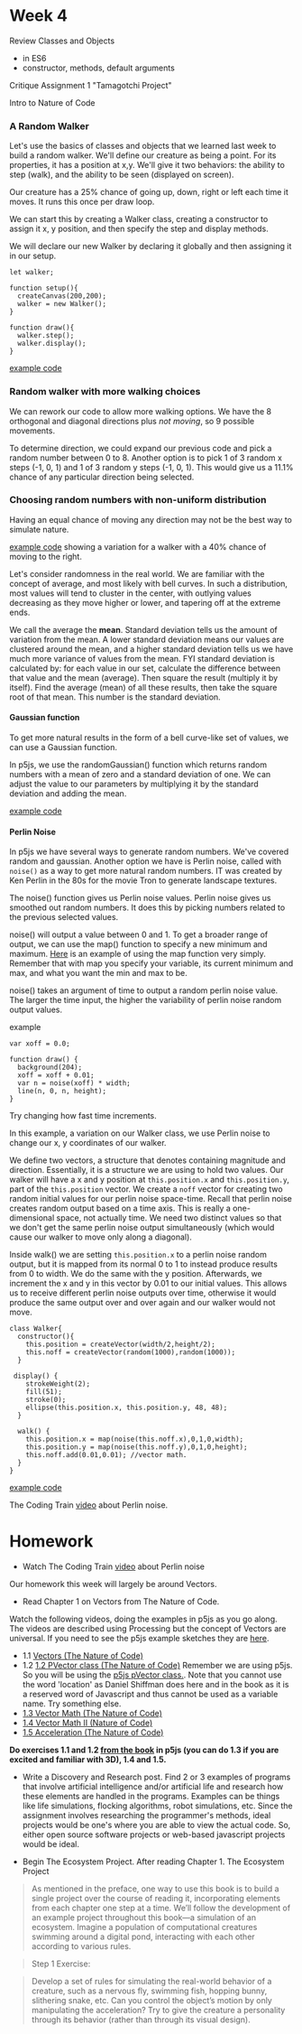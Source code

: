 # Week 4

Review Classes and Objects
* in ES6
* constructor, methods, default arguments

Critique Assignment 1 "Tamagotchi Project"

Intro to Nature of Code


### A Random Walker

Let's use the basics of classes and objects that we learned last week to build a random walker. We'll define our creature as being a point. For its properties, it has a position at x,y. We'll give it two behaviors: the ability to step (walk), and the ability to be seen (displayed on screen).

Our creature has a 25% chance of going up, down, right or left each time it moves. It runs this once per draw loop.

We can start this by creating a Walker class, creating a constructor to assign it x, y position, and then specify the step and display methods.

We will declare our new Walker by declaring it globally and then assigning it in our setup.

```
let walker;

function setup(){
  createCanvas(200,200);
  walker = new Walker();
}

function draw(){
  walker.step();
  walker.display();
}  
```

[example code](https://editor.p5js.org/2sman/sketches/Hy7QlnCOm)

### Random walker with more walking choices

We can rework our code to allow more walking options. We have the 8 orthogonal and diagonal directions plus *not moving*, so 9 possible movements.

To determine direction, we could expand our previous code and pick a random number between 0 to 8. Another option is to pick 1 of 3 random x steps (-1, 0, 1) and 1 of 3 random y steps (-1, 0, 1). This would give us a 11.1% chance of any particular direction being selected.

### Choosing random numbers with non-uniform distribution

Having an equal chance of moving any direction may not be the best way to simulate nature.

[example code](https://editor.p5js.org/2sman/sketches/SkTQVn0u7) showing a variation for a walker with a 40% chance of moving to the right.

Let's consider randomness in the real world. We are familiar with the concept of average, and most likely with bell curves. In such a distribution, most values will tend to cluster in the center, with outlying values decreasing as they move higher or lower, and tapering off at the extreme ends.

We call the average the **mean**. Standard deviation tells us the amount of variation from the mean. A lower standard deviation means our values are clustered around the mean, and a higher standard deviation tells us we have much more variance of values from the mean. FYI standard deviation is calculated by: for each value in our set, calculate the difference between that value and the mean (average). Then square the result (multiply it by itself). Find the average (mean) of all these results, then take the square root of that mean. This number is the standard deviation.

#### Gaussian function

To get more natural results in the form of a bell curve-like set of values, we can use a Gaussian function.

In p5js, we use the randomGaussian() function which returns random numbers with a mean of zero and a standard deviation of one.
We can adjust the value to our parameters by multiplying it by the standard deviation and adding the mean.

[example code](https://editor.p5js.org/2sman/sketches/BkrrPhROX)

#### Perlin Noise

In p5js we have several ways to generate random numbers. We've covered random and gaussian. Another option we have is Perlin noise, called with ```noise()``` as a way to get more natural random numbers. IT was created by Ken Perlin in the 80s for the movie Tron to generate landscape textures.

The noise() function gives us Perlin noise values. Perlin noise gives us smoothed out random numbers. It does this by picking numbers related to the previous selected values.

noise() will output a value between 0 and 1. To get a broader range of output, we can use the map() function to specify a new minimum and maximum. [Here](https://editor.p5js.org/2sman/sketches/HySRfXkFQ) is an example of using the map function very simply. Remember that with map you specify your variable, its current minimum and max, and what you want the min and max to be.

noise() takes an argument of time to output a random perlin noise value. The larger the time input, the higher the variability of perlin noise random output values.

example

```
var xoff = 0.0;

function draw() {
  background(204);
  xoff = xoff + 0.01;
  var n = noise(xoff) * width;
  line(n, 0, n, height);
}
```

Try changing how fast time increments.



In this example, a variation on our Walker class, we use Perlin noise to change our x, y coordinates of our walker.  

We define two vectors, a structure that denotes containing magnitude and direction. Essentially, it is a structure we are using to hold two values. Our walker will have a x and y position at ```this.position.x``` and ```this.position.y```, part of the ```this.position``` vector. We create a ```noff``` vector for creating two random initial values for our perlin noise space-time. Recall that perlin noise creates random output based on a time axis. This is really a one-dimensional space, not actually time. We need two distinct values so that we don't get the same perlin noise output simultaneously (which would cause our walker to move only along a diagonal).

Inside walk() we are setting ```this.position.x``` to a perlin noise random output, but it is mapped from its normal 0 to 1 to instead produce results from 0 to width. We do the same with the y position. Afterwards, we increment the x and y in this vector by 0.01 to our initial values. This allows us to receive different perlin noise outputs over time, otherwise it would produce the same output over and over again and our walker would not move.

```
class Walker{
  constructor(){
    this.position = createVector(width/2,height/2);
    this.noff = createVector(random(1000),random(1000));
  }

 display() {
    strokeWeight(2);
    fill(51);
    stroke(0);
    ellipse(this.position.x, this.position.y, 48, 48);
  }

  walk() {
    this.position.x = map(noise(this.noff.x),0,1,0,width);
    this.position.y = map(noise(this.noff.y),0,1,0,height);
    this.noff.add(0.01,0.01); //vector math.
  }
}
```

[example code](https://editor.p5js.org/2sman/sketches/rJHOG60dm)

The Coding Train [video](https://www.youtube.com/watch?v=Qf4dIN99e2w) about Perlin noise.

# Homework

* Watch The Coding Train [video](https://www.youtube.com/watch?v=Qf4dIN99e2w) about Perlin noise

Our homework this week will largely be around Vectors.

* Read Chapter 1 on Vectors from The Nature of Code.

Watch the following videos, doing the examples in p5js as you go along. The videos are described using Processing but the concept of Vectors are universal.
If you need to see the p5js example sketches they are [here](https://github.com/shiffman/The-Nature-of-Code-Examples-p5.js/tree/master/chp01_vectors).

* 1.1 [Vectors (The Nature of Code)](https://vimeo.com/58734251)
* 1.2 [1.2 PVector class (The Nature of Code)](https://www.youtube.com/watch?v=7nTLzLf7jUg) Remember we are using p5js. So you will be using the [p5js pVector class.](http://p5js.org/reference/#/p5.Vector). Note that you cannot use the word 'location' as Daniel Shiffman does here and in the book as it is a reserved word of Javascript and thus cannot be used as a variable name. Try something else.
* [1.3 Vector Math (The Nature of Code)](https://www.youtube.com/watch?v=s6b1_3bNCxk)
* [1.4 Vector Math II (Nature of Code)](https://www.youtube.com/watch?v=uHusbFmq-4I)
* [1.5 Acceleration (The Nature of Code)](https://www.youtube.com/watch?v=TQ_WZU5s_VA&list=PLRqwX-V7Uu6ZwSmtE13iJBcoI-r4y7iEc&index=5)


**Do exercises 1.1 and 1.2 [from the book](https://natureofcode.com/book/chapter-1-vectors/) in p5js (you can do 1.3 if you are excited and familiar with 3D), 1.4 and 1.5.**

* Write a Discovery and Research post. Find 2 or 3 examples of programs that involve artificial intelligence and/or artificial life and research how these elements are handled in the programs. Examples can be things like life simulations, flocking algorithms, robot simulations, etc. Since the assignment involves researching the programmer's methods, ideal projects would be one's where you are able to view the actual code. So, either open source software projects or web-based javascript projects would be ideal.

* Begin The Ecosystem Project. After reading Chapter 1. The Ecosystem Project

> As mentioned in the preface, one way to use this book is to build a single project over the course of reading it, incorporating elements from each chapter one step at a time. We’ll follow the development of an example project throughout this book—a simulation of an ecosystem. Imagine a population of computational creatures swimming around a digital pond, interacting with each other according to various rules.

> Step 1 Exercise:

> Develop a set of rules for simulating the real-world behavior of a creature, such as a nervous fly, swimming fish, hopping bunny, slithering snake, etc. Can you control the object’s motion by only manipulating the acceleration? Try to give the creature a personality through its behavior (rather than through its visual design).
